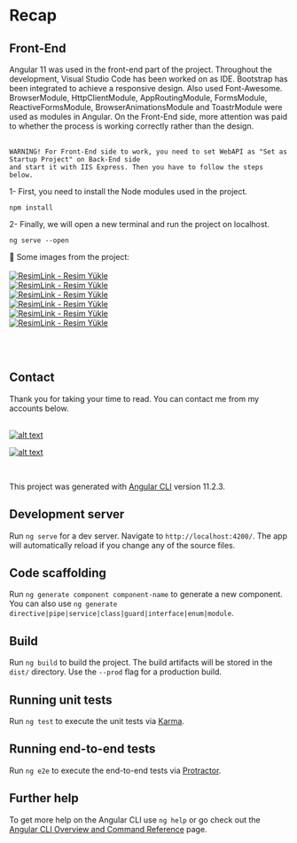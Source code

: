 # Recap

<h2>
Front-End
</h2>
Angular 11 was used in the front-end part of the project. Throughout the development, Visual Studio Code has been worked on as IDE. Bootstrap has been integrated to achieve a responsive design.
Also used Font-Awesome. BrowserModule, HttpClientModule, AppRoutingModule, FormsModule, ReactiveFormsModule, BrowserAnimationsModule and ToastrModule were used as modules in Angular. 
On the Front-End side, more attention was paid to whether the process is working correctly rather than the design. <br>
<br>

```
WARNING! For Front-End side to work, you need to set WebAPI as "Set as Startup Project" on Back-End side 
and start it with IIS Express. Then you have to follow the steps below.
```
1- First, you need to install the Node modules used in the project. <br>
```
npm install
```
2- Finally, we will open a new terminal and run the project on localhost. <br>
```
ng serve --open
```

:pushpin: Some images from the project:
<br><br>
<a href="https://resimlink.com/w9LWjEY" title="ResimLink - Resim Yükle"><img src="https://r.resimlink.com/w9LWjEY.png" title="ResimLink - Resim Yükle" alt="ResimLink - Resim Yükle"></a><br>
<a href="https://resimlink.com/QKMfpgX" title="ResimLink - Resim Yükle"><img src="https://r.resimlink.com/QKMfpgX.png" title="ResimLink - Resim Yükle" alt="ResimLink - Resim Yükle"></a><br>
<a href="https://resimlink.com/k2VSMxe" title="ResimLink - Resim Yükle"><img src="https://r.resimlink.com/k2VSMxe.png" title="ResimLink - Resim Yükle" alt="ResimLink - Resim Yükle"></a> <br>
<a href="https://resimlink.com/tb8ZdlyJ" title="ResimLink - Resim Yükle"><img src="https://r.resimlink.com/tb8ZdlyJ.png" title="ResimLink - Resim Yükle" alt="ResimLink - Resim Yükle"></a> <br>
<a href="https://resimlink.com/nxjkSO" title="ResimLink - Resim Yükle"><img src="https://r.resimlink.com/nxjkSO.png" title="ResimLink - Resim Yükle" alt="ResimLink - Resim Yükle"></a><br>
<a href="https://resimlink.com/mAqIP" title="ResimLink - Resim Yükle"><img src="https://r.resimlink.com/mAqIP.png" title="ResimLink - Resim Yükle" alt="ResimLink - Resim Yükle"></a> <br>
<br>

<br>
<h2>
Contact
</h2>
Thank you for taking your time to read. You can contact me from my accounts below. <br>
<br>

<a href="https://github.com/cihanicelliler" target="_blank">

![alt text](https://img.shields.io/badge/GitHub-100000?style=for-the-badge&logo=github&logoColor=white)

</a>
<a href="https://www.linkedin.com/in/cihan-içelliler/" target="_blank">

![alt text](https://img.shields.io/badge/LinkedIn-0077B5?style=for-the-badge&logo=linkedin&logoColor=white)

</a>



<br>

This project was generated with [Angular CLI](https://github.com/angular/angular-cli) version 11.2.3.

## Development server

Run `ng serve` for a dev server. Navigate to `http://localhost:4200/`. The app will automatically reload if you change any of the source files.

## Code scaffolding

Run `ng generate component component-name` to generate a new component. You can also use `ng generate directive|pipe|service|class|guard|interface|enum|module`.

## Build

Run `ng build` to build the project. The build artifacts will be stored in the `dist/` directory. Use the `--prod` flag for a production build.

## Running unit tests

Run `ng test` to execute the unit tests via [Karma](https://karma-runner.github.io).

## Running end-to-end tests

Run `ng e2e` to execute the end-to-end tests via [Protractor](http://www.protractortest.org/).

## Further help

To get more help on the Angular CLI use `ng help` or go check out the [Angular CLI Overview and Command Reference](https://angular.io/cli) page.
